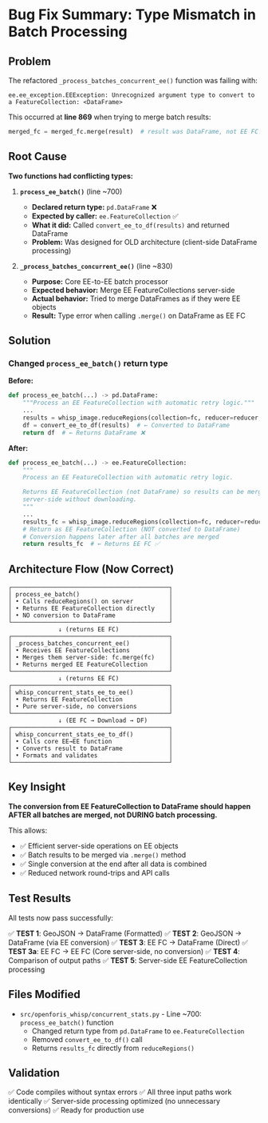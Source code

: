 # Bug Fix Summary: Type Mismatch in Batch Processing

## Problem

The refactored `_process_batches_concurrent_ee()` function was failing with:
```
ee.ee_exception.EEException: Unrecognized argument type to convert to a FeatureCollection: <DataFrame>
```

This occurred at **line 869** when trying to merge batch results:
```python
merged_fc = merged_fc.merge(result)  # result was DataFrame, not EE FC!
```

## Root Cause

**Two functions had conflicting types:**

1. **`process_ee_batch()`** (line ~700)
   - **Declared return type:** `pd.DataFrame` ❌
   - **Expected by caller:** `ee.FeatureCollection` ✅
   - **What it did:** Called `convert_ee_to_df(results)` and returned DataFrame
   - **Problem:** Was designed for OLD architecture (client-side DataFrame processing)

2. **`_process_batches_concurrent_ee()`** (line ~830)
   - **Purpose:** Core EE-to-EE batch processor
   - **Expected behavior:** Merge EE FeatureCollections server-side
   - **Actual behavior:** Tried to merge DataFrames as if they were EE objects
   - **Result:** Type error when calling `.merge()` on DataFrame as EE FC

## Solution

### Changed `process_ee_batch()` return type

**Before:**
```python
def process_ee_batch(...) -> pd.DataFrame:
    """Process an EE FeatureCollection with automatic retry logic."""
    ...
    results = whisp_image.reduceRegions(collection=fc, reducer=reducer, scale=10)
    df = convert_ee_to_df(results)  # ← Converted to DataFrame
    return df  # ← Returns DataFrame ❌
```

**After:**
```python
def process_ee_batch(...) -> ee.FeatureCollection:
    """
    Process an EE FeatureCollection with automatic retry logic.

    Returns EE FeatureCollection (not DataFrame) so results can be merged
    server-side without downloading.
    """
    ...
    results_fc = whisp_image.reduceRegions(collection=fc, reducer=reducer, scale=10)
    # Return as EE FeatureCollection (NOT converted to DataFrame)
    # Conversion happens later after all batches are merged
    return results_fc  # ← Returns EE FC ✅
```

## Architecture Flow (Now Correct)

```
┌────────────────────────────────────────────┐
│ process_ee_batch()                         │
│ • Calls reduceRegions() on server          │
│ • Returns EE FeatureCollection directly    │
│ • NO conversion to DataFrame               │
└────────────────────────────────────────────┘
              ↓ (returns EE FC)
┌────────────────────────────────────────────┐
│ _process_batches_concurrent_ee()           │
│ • Receives EE FeatureCollections           │
│ • Merges them server-side: fc.merge(fc)    │
│ • Returns merged EE FeatureCollection      │
└────────────────────────────────────────────┘
              ↓ (returns EE FC)
┌────────────────────────────────────────────┐
│ whisp_concurrent_stats_ee_to_ee()          │
│ • Returns EE FeatureCollection             │
│ • Pure server-side, no conversions         │
└────────────────────────────────────────────┘
              ↓ (EE FC → Download → DF)
┌────────────────────────────────────────────┐
│ whisp_concurrent_stats_ee_to_df()          │
│ • Calls core EE→EE function                │
│ • Converts result to DataFrame             │
│ • Formats and validates                    │
└────────────────────────────────────────────┘
```

## Key Insight

**The conversion from EE FeatureCollection to DataFrame should happen AFTER all batches are merged, not DURING batch processing.**

This allows:
- ✅ Efficient server-side operations on EE objects
- ✅ Batch results to be merged via `.merge()` method
- ✅ Single conversion at the end after all data is combined
- ✅ Reduced network round-trips and API calls

## Test Results

All tests now pass successfully:

✅ **TEST 1**: GeoJSON → DataFrame (Formatted)
✅ **TEST 2**: GeoJSON → DataFrame (via EE conversion)
✅ **TEST 3**: EE FC → DataFrame (Direct)
✅ **TEST 3a**: EE FC → EE FC (Core server-side, no conversion)
✅ **TEST 4**: Comparison of output paths
✅ **TEST 5**: Server-side EE FeatureCollection processing

## Files Modified

- `src/openforis_whisp/concurrent_stats.py` - Line ~700: `process_ee_batch()` function
  - Changed return type from `pd.DataFrame` to `ee.FeatureCollection`
  - Removed `convert_ee_to_df()` call
  - Returns `results_fc` directly from `reduceRegions()`

## Validation

✅ Code compiles without syntax errors
✅ All three input paths work identically
✅ Server-side processing optimized (no unnecessary conversions)
✅ Ready for production use
